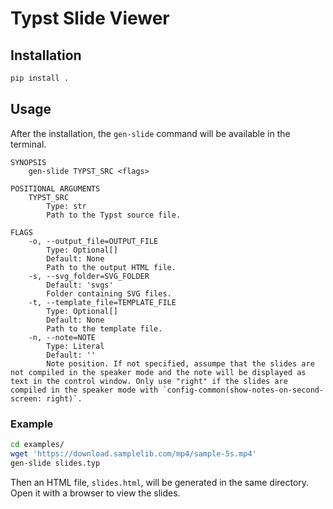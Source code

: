 # Typst Slide Viewer

## Installation

```bash
pip install .
```

## Usage

After the installation, the `gen-slide` command will be available in the terminal.

```text
SYNOPSIS
    gen-slide TYPST_SRC <flags>

POSITIONAL ARGUMENTS
    TYPST_SRC
        Type: str
        Path to the Typst source file.

FLAGS
    -o, --output_file=OUTPUT_FILE
        Type: Optional[]
        Default: None
        Path to the output HTML file.
    -s, --svg_folder=SVG_FOLDER
        Default: 'svgs'
        Folder containing SVG files.
    -t, --template_file=TEMPLATE_FILE
        Type: Optional[]
        Default: None
        Path to the template file.
    -n, --note=NOTE
        Type: Literal
        Default: ''
        Note position. If not specified, assumpe that the slides are not compiled in the speaker mode and the note will be displayed as text in the control window. Only use "right" if the slides are compiled in the speaker mode with `config-common(show-notes-on-second-screen: right)`.
```

### Example

```bash
cd examples/
wget 'https://download.samplelib.com/mp4/sample-5s.mp4'
gen-slide slides.typ
```

Then an HTML file, `slides.html`, will be generated in the same directory.
Open it with a browser to view the slides.
